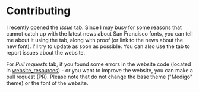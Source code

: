 # Contributing
I recently opened the *Issue* tab. Since I may busy for some reasons that cannot catch up with the latest news about San Francisco fonts, you can tell me about it using the tab, along with proof (or link to the news about the new font). I'll try to update as soon as possible. You can also use the tab to report issues about the website.

For *Pull requests* tab, if you found some errors in the website code (located in [website_resources](/website_resources)) - or you want to improve the website, you can make a pull request (PR). Please note that do not change the base theme ("Medigo" theme) or the font of the website.

